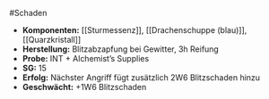 #Schaden 
- **Komponenten:** [[Sturmessenz]], [[Drachenschuppe (blau)]], [[Quarzkristall]]
- **Herstellung:** Blitzabzapfung bei Gewitter, 3h Reifung
- **Probe:** INT + Alchemist’s Supplies
- **SG:** 15
- **Erfolg:** Nächster Angriff fügt zusätzlich 2W6 Blitzschaden hinzu
- **Geschwächt:** +1W6 Blitzschaden
